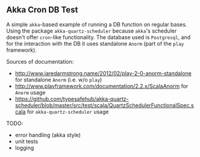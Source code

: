 Akka Cron DB Test
------------------

A simple `akka`-based example of running a DB function on regular bases. Using the package `akka-quartz-scheduler` because `akka`'s scheduler doesn't offer `cron`-like functionality.  The database used is `Postgresql`, and for the interaction with the DB it uses standalone `Anorm` (part of the `play` framework).

Sources of documentation:

* http://www.jaredarmstrong.name/2012/02/play-2-0-anorm-standalone for standalone `Anorm` (i.e. w/o `play`)
* http://www.playframework.com/documentation/2.2.x/ScalaAnorm for `Anorm` usage
* https://github.com/typesafehub/akka-quartz-scheduler/blob/master/src/test/scala/QuartzSchedulerFunctionalSpec.scala for `akka-quartz-scheduler` usage

TODO:

* error handling (akka style)
* unit tests
* logging
